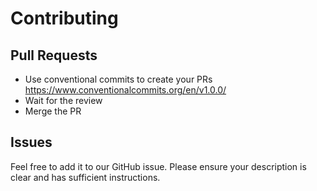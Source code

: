 # Contributing

## Pull Requests

- Use conventional commits to create your PRs https://www.conventionalcommits.org/en/v1.0.0/
- Wait for the review
- Merge the PR

## Issues

Feel free to add it to our GitHub issue. Please ensure your description is clear and has sufficient instructions.
